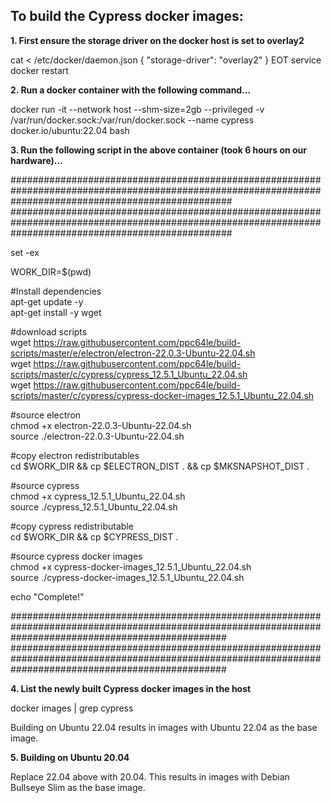 To build the Cypress docker images:
--------------------------------------

**1. First ensure the storage driver on the docker host is set to overlay2**

cat <<EOT > /etc/docker/daemon.json
{
"storage-driver": "overlay2"
}
EOT
service docker restart

**2. Run a docker container with the following command...**

docker run -it --network host --shm-size=2gb --privileged  -v /var/run/docker.sock:/var/run/docker.sock --name cypress docker.io/ubuntu:22.04 bash

**3. Run the following script in the above container (took 6 hours on our hardware)...**

########################################################################################################################################################  
########################################################################################################################################################  

set -ex

WORK_DIR=$(pwd)  
  
#Install dependencies  
apt-get update -y  
apt-get install -y wget

#download scripts  
wget https://raw.githubusercontent.com/ppc64le/build-scripts/master/e/electron/electron-22.0.3-Ubuntu-22.04.sh  
wget https://raw.githubusercontent.com/ppc64le/build-scripts/master/c/cypress/cypress_12.5.1_Ubuntu_22.04.sh  
wget https://raw.githubusercontent.com/ppc64le/build-scripts/master/c/cypress/cypress-docker-images_12.5.1_Ubuntu_22.04.sh  
  
#source electron  
chmod +x electron-22.0.3-Ubuntu-22.04.sh  
source ./electron-22.0.3-Ubuntu-22.04.sh

#copy electron redistributables  
cd $WORK_DIR && cp $ELECTRON_DIST . && cp $MKSNAPSHOT_DIST .  

#source cypress  
chmod +x cypress_12.5.1_Ubuntu_22.04.sh  
source ./cypress_12.5.1_Ubuntu_22.04.sh  

#copy cypress redistributable  
cd $WORK_DIR && cp $CYPRESS_DIST .  

#source cypress docker images  
chmod +x cypress-docker-images_12.5.1_Ubuntu_22.04.sh  
source ./cypress-docker-images_12.5.1_Ubuntu_22.04.sh  

echo "Complete!"  

#######################################################################################################################################################  
#######################################################################################################################################################

**4. List the newly built Cypress docker images in the host**

docker images | grep cypress

Building on Ubuntu 22.04 results in images with Ubuntu 22.04 as the base image.

**5. Building on Ubuntu 20.04**

Replace 22.04 above with 20.04.
This results in images with Debian Bullseye Slim as the base image.
